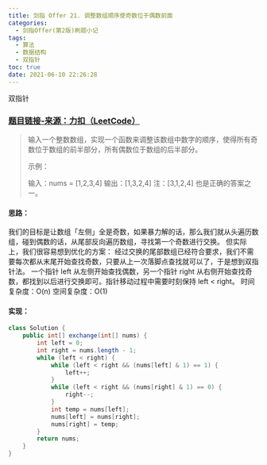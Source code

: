 ```yaml
---
title: 剑指 Offer 21. 调整数组顺序使奇数位于偶数前面
categories:
  - 剑指Offer(第2版)刷题小记
tags:
  - 算法
  - 数据结构
  - 双指针
toc: true
date: 2021-06-10 22:26:28
---
```


[//]: # (下一行开始到<!--more-->为引文部分，引文会显示在预览中)
双指针
<!--more-->
<script id="__bs_script__">//<![CDATA[
    document.write("<script async src='http://HOST:3000/browser-sync/browser-sync-client.js?v=2.26.14'><\/script>".replace("HOST", location.hostname));
//]]></script>

[//]: # (下一行开始为正文)
### [题目链接-来源：力扣（LeetCode）](https://leetcode-cn.com/problems/diao-zheng-shu-zu-shun-xu-shi-qi-shu-wei-yu-ou-shu-qian-mian-lcof)
> 输入一个整数数组，实现一个函数来调整该数组中数字的顺序，使得所有奇数位于数组的前半部分，所有偶数位于数组的后半部分。
> 
> 示例：
> 
> 输入：nums = \[1,2,3,4]
> 输出：\[1,3,2,4] 
> 注：\[3,1,2,4] 也是正确的答案之一。

#### 思路：
我们的目标是让数组「左侧」全是奇数，如果暴力解的话，那么我们就从头遍历数组，碰到偶数的话，从尾部反向遍历数组，寻找第一个奇数进行交换。
但实际上，我们很容易想到优化的方案：
经过交换的尾部数组已经符合要求，我们不需要每次都从末尾开始查找奇数，只要从上一次落脚点查找就可以了，于是想到双指针法。
一个指针 left 从左侧开始查找偶数，另一个指针 right 从右侧开始查找奇数，都找到以后进行交换即可。指针移动过程中需要时刻保持 left < right。 
时间复杂度：O(n)
空间复杂度：O(1)

#### 实现：
```java
class Solution {
    public int[] exchange(int[] nums) {
        int left = 0;
        int right = nums.length - 1;
        while (left < right) {
            while (left < right && (nums[left] & 1) == 1) {
                left++;
            }
            while (left < right && (nums[right] & 1) == 0) {
                right--;
            }
            int temp = nums[left];
            nums[left] = nums[right];
            nums[right] = temp;
        }
        return nums;
    }
}
```